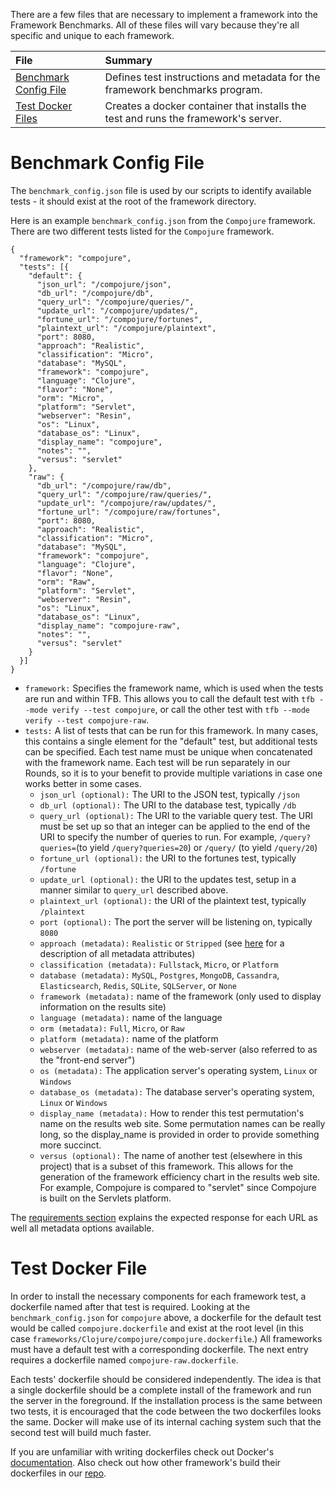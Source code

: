 There are a few files that are necessary to implement a framework into the 
Framework Benchmarks. All of these files will vary because they're all 
specific and unique to each framework. 

| File | Summary |
|:---- |:------- |
[Benchmark Config File](#benchmark-config-file) | Defines test instructions and metadata for the framework benchmarks program.
[Test Docker Files](#test-docker-file) | Creates a docker container that installs the test and runs the framework's server.


# Benchmark Config File

The `benchmark_config.json` file is used by our scripts to identify available tests - it should exist at the root of the framework directory.

Here is an example `benchmark_config.json` from the `Compojure` framework. There are two different tests listed for the `Compojure` framework.

    {
      "framework": "compojure",
      "tests": [{
        "default": {
          "json_url": "/compojure/json",
          "db_url": "/compojure/db",
          "query_url": "/compojure/queries/",
          "update_url": "/compojure/updates/",
          "fortune_url": "/compojure/fortunes",
          "plaintext_url": "/compojure/plaintext",
          "port": 8080,
          "approach": "Realistic",
          "classification": "Micro",
          "database": "MySQL",
          "framework": "compojure",
          "language": "Clojure",
          "flavor": "None",
          "orm": "Micro",
          "platform": "Servlet",
          "webserver": "Resin",
          "os": "Linux",
          "database_os": "Linux",
          "display_name": "compojure",
          "notes": "",
          "versus": "servlet"
        },
        "raw": {
          "db_url": "/compojure/raw/db",
          "query_url": "/compojure/raw/queries/",
          "update_url": "/compojure/raw/updates/",
          "fortune_url": "/compojure/raw/fortunes",
          "port": 8080,
          "approach": "Realistic",
          "classification": "Micro",
          "database": "MySQL",
          "framework": "compojure",
          "language": "Clojure",
          "flavor": "None",
          "orm": "Raw",
          "platform": "Servlet",
          "webserver": "Resin",
          "os": "Linux",
          "database_os": "Linux",
          "display_name": "compojure-raw",
          "notes": "",
          "versus": "servlet"
        }
      }]
    }

* `framework:` Specifies the framework name, which is used when the tests are run and within TFB. 
This allows you to call the default test with `tfb --mode verify --test compojure`, 
or call the other test with `tfb --mode verify --test compojure-raw`.
* `tests:` A list of tests that can be run for this framework. In many cases, this contains a single element for the "default" test, but additional tests can be specified.  Each test name must be unique when concatenated with the framework name. Each test will be run separately in our Rounds, so it is to your benefit to provide multiple variations in case one works better in some cases.
  * `json_url (optional):` The URI to the JSON test, typically `/json`
  * `db_url (optional):` The URI to the database test, typically `/db`
  * `query_url (optional):` The URI to the variable query test. The URI must be set up so that an integer can be applied to the end of the URI to specify the number of queries to run.  For example, `/query?queries=`(to yield `/query?queries=20`) or `/query/` (to yield `/query/20`)
  * `fortune_url (optional):` the URI to the fortunes test, typically `/fortune`
  * `update_url (optional):` the URI to the updates test, setup in a manner similar to `query_url` described above.
  * `plaintext_url (optional):` the URI of the plaintext test, typically `/plaintext`
  * `port (optional):` The port the server will be listening on, typically `8080`
  * `approach (metadata):` `Realistic` or `Stripped` (see [here](http://www.techempower.com/benchmarks/#section=code&hw=peak&test=json) for a description of all metadata attributes)
  * `classification (metadata):` `Fullstack`, `Micro`, or `Platform`
  * `database (metadata):` `MySQL`, `Postgres`, `MongoDB`, `Cassandra`, `Elasticsearch`, `Redis`, `SQLite`, `SQLServer`, or `None`
  * `framework (metadata):` name of the framework (only used to display information on the results site)
  * `language (metadata):` name of the language
  * `orm (metadata):` `Full`, `Micro`, or `Raw`
  * `platform (metadata):` name of the platform
  * `webserver (metadata):` name of the web-server (also referred to as the "front-end server")
  * `os (metadata):` The application server's operating system, `Linux` or `Windows`
  * `database_os (metadata):` The database server's operating system, `Linux` or `Windows`
  * `display_name (metadata):` How to render this test permutation's name on the results web site.  Some permutation names can be really long, so the display_name is provided in order to provide something more succinct.
  * `versus (optional):` The name of another test (elsewhere in this project) that is a subset of this framework.  This allows for the generation of the framework efficiency chart in the results web site. For example, Compojure is compared to "servlet" since Compojure is built on the Servlets platform.

The [requirements section](../Project-Information/Framework-Tests#requirements) explains the expected response for each URL as well all metadata options available. 

# Test Docker File

In order to install the necessary components for each framework test, a dockerfile named after that test is required. Looking at the `benchmark_config.json` for `compojure` above, a dockerfile for the default test would be called `compojure.dockerfile` and exist at the root level (in this case `frameworks/Clojure/compojure/compojure.dockerfile`.) All frameworks must have a default test with a corresponding dockerfile. The next entry requires a dockerfile named `compojure-raw.dockerfile`.

Each tests' dockerfile should be considered independently. The idea is that a single dockerfile should be a complete install of the framework and run the server in the foreground. If the installation process is the same between two tests, it is encouraged that the code between the two dockerfiles looks the same. Docker will make use of its internal caching system such that the second test will build much faster. 

If you are unfamiliar with writing dockerfiles check out Docker's [documentation](https://docs.docker.com/develop/develop-images/dockerfile_best-practices/#sort-multi-line-arguments). Also check out how other framework's build their dockerfiles in our [repo](https://github.com/TechEmpower/FrameworkBenchmarks).
